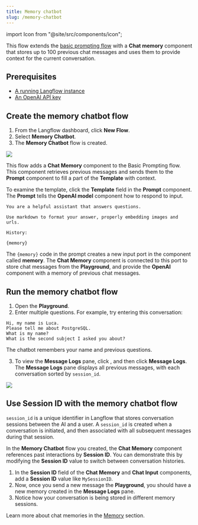 ```yaml
---
title: Memory chatbot
slug: /memory-chatbot
---
```


import Icon from "@site/src/components/icon";

This flow extends the [basic prompting flow](/starter-projects-basic-prompting) with a **Chat memory** component that stores up to 100 previous chat messages and uses them to provide context for the current conversation.

## Prerequisites

- [A running Langflow instance](/get-started-installation)
- [An OpenAI API key](https://platform.openai.com/)

## Create the memory chatbot flow

1. From the Langflow dashboard, click **New Flow**.
2. Select **Memory Chatbot**.
3. The **Memory Chatbot** flow is created.

![](/img/starter-flow-memory-chatbot.png)

This flow adds a **Chat Memory** component to the Basic Prompting flow.
This component retrieves previous messages and sends them to the **Prompt** component to fill a part of the **Template** with context.

To examine the template, click the **Template** field in the **Prompt** component.
The **Prompt** tells the **OpenAI model** component how to respond to input.

```text
You are a helpful assistant that answers questions.

Use markdown to format your answer, properly embedding images and urls.

History:

{memory}
```

The `{memory}` code in the prompt creates a new input port in the component called **memory**.
The **Chat Memory** component is connected to this port to store chat messages from the **Playground**, and provide the **OpenAI** component with a memory of previous chat messages.

## Run the memory chatbot flow

1. Open the **Playground**.
2. Enter multiple questions. For example, try entering this conversation:

```text
Hi, my name is Luca.
Please tell me about PostgreSQL.
What is my name?
What is the second subject I asked you about?
```

The chatbot remembers your name and previous questions.

3. To view the **Message Logs** pane, click <Icon name="Ellipsis" aria-label="Horizontal ellipsis" />, and then click **Message Logs**.
The **Message Logs** pane displays all previous messages, with each conversation sorted by `session_id`.

![](/img/messages-logs.png)

## Use Session ID with the memory chatbot flow

`session_id` is a unique identifier in Langflow that stores conversation sessions between the AI and a user. A `session_id` is created when a conversation is initiated, and then associated with all subsequent messages during that session.

In the **Memory Chatbot** flow you created, the **Chat Memory** component references past interactions by **Session ID**. You can demonstrate this by modifying the **Session ID** value to switch between conversation histories.

1. In the **Session ID** field of the **Chat Memory** and **Chat Input** components, add a **Session ID** value like `MySessionID`.
2. Now, once you send a new message the **Playground**, you should have a new memory created in the **Message Logs** pane.
3. Notice how your conversation is being stored in different memory sessions.

Learn more about chat memories in the [Memory](/components-memories) section.
